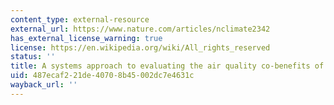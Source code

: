 ```yaml
---
content_type: external-resource
external_url: https://www.nature.com/articles/nclimate2342
has_external_license_warning: true
license: https://en.wikipedia.org/wiki/All_rights_reserved
status: ''
title: A systems approach to evaluating the air quality co-benefits of US carbon policies
uid: 487ecaf2-21de-4070-8b45-002dc7e4631c
wayback_url: ''
---
```

